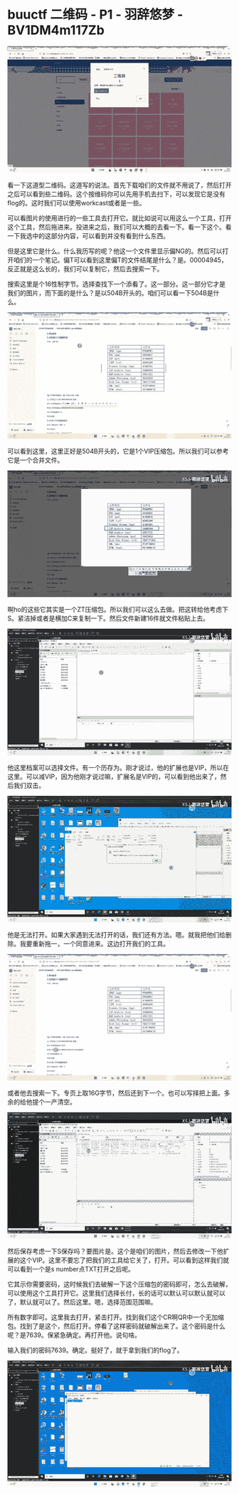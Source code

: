 # buuctf 二维码 - P1 - 羽辞悠梦 - BV1DM4m117Zb

![](img/2489a26df10f92fb271d718c9d12f679_0.png)

看一下这道型二维码。这道写的说法。首先下载咱们的文件就不用说了，然后打开之后可以看到些二维码。这个按维码你可以先用手机去扫下，可以发现它是没有flog的。这时我们可以使用workcast或者是一些。

可以看图片的使用进行的一些工具去打开它。就比如说可以用这么一个工具，打开这个工具，然后拖进来。投进来之后，我们可以大概的去看一下。看一下这个。看一下我选中的这部分内容，可以看到并没有看到什么东西。

但是这里它是什么。什么我历写的呢？他这一个文件里显示偏NG的。然后可以打开咱们的一个笔记。偏T可以看到这里偏T的文件结尾是什么？是。00004945，反正就是这么长的，我们可以复制它，然后去搜索一下。

搜索这里是个16性制字节。选择查找下一个添看了。这一部分。这一部分它才是我们的图片，而下面的是什么？是以504B开头的。咱们可以看一下504B是什么。



![](img/2489a26df10f92fb271d718c9d12f679_2.png)

可以看到这里，这里正好是504B开头的，它是1个VIP压缩包。所以我们可以参考它是一个合并文件。

![](img/2489a26df10f92fb271d718c9d12f679_4.png)

啊ho的这些它其实是一个ZT压缩包。所以我们可以这么去做。把这转给他考虑下S。紧洁掉或者是横加C来复制一下。然后文件新建16件就文件粘贴上去。



![](img/2489a26df10f92fb271d718c9d12f679_6.png)

他这里档案可以选择文件。有一个历存为。刚才说过，他的扩展也是VIP，所以在这里。可以减VIP，因为他刚才说过嘛，扩展名是VIP的，可以看到他出来了，然后我们双击。



![](img/2489a26df10f92fb271d718c9d12f679_8.png)

他是无法打开。如果大家遇到无法打开的话，我们还有方法。嗯。就我把他们给删除。我要重新拖一，一个同意进来。这边打开我们的工具。



![](img/2489a26df10f92fb271d718c9d12f679_10.png)

或者他去搜索一下。专页上取16G字节，然后还到下一个。也可以写择把上面。多余的给他提个一产清空。

![](img/2489a26df10f92fb271d718c9d12f679_12.png)

然后保存考虑一下S保存吗？要图片是。这个是咱们的图片，然后去修改一下他扩展的这个VIP。这里不要忘了把我们的工具给它关了，打开。可以看到这样我们就可以看到一个是s number点TXT打开之后呢。

它其示你需要密码，这时候我们去破解一下这个压缩包的密码即可，怎么去破解，可以使用这个工具打开它。这里我们选择长付，长的话可以默认可以默认就可以了，默认就可以了。然后这里。嗯，选择范围范围嘛。

所有数字即可。这里我去打开，紧击打开。找到我们这个CR啊QR中一个无加缩包。找到了是这个，然后打开。停看了这样密码就破解出来了。这个密码是什么呢？是7639。保紧急确定。再打开他。说句啥。

输入我们的密码7639。确定。挺好了，就于拿到我们的flog了。

![](img/2489a26df10f92fb271d718c9d12f679_14.png)